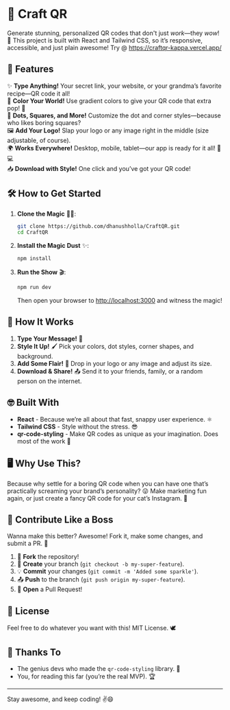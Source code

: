 # 🎨 Craft QR

Generate stunning, personalized QR codes that don't just *work*—they *wow*! 🌟 This project is built with React and Tailwind CSS, so it’s responsive, accessible, and just plain awesome!
Try @ https://craftqr-kappa.vercel.app/
## 🚀 Features

✨ **Type Anything!** Your secret link, your website, or your grandma’s favorite recipe—QR code it all!  
🎨 **Color Your World!** Use gradient colors to give your QR code that extra pop! 🌈  
🔲 **Dots, Squares, and More!** Customize the dot and corner styles—because who likes boring squares?  
🖼️ **Add Your Logo!** Slap your logo or any image right in the middle (size adjustable, of course).  
🌍 **Works Everywhere!** Desktop, mobile, tablet—our app is ready for it all! 📱💻  
📥 **Download with Style!** One click and you’ve got your QR code!

## 🛠️ How to Get Started

1. **Clone the Magic** 🧙‍♂️:
   ```bash
   git clone https://github.com/dhanushholla/CraftQR.git
   cd CraftQR
   ```

2. **Install the Magic Dust** ✨:
   ```bash
   npm install
   ```

3. **Run the Show** 🎬:
   ```bash
   npm run dev
   ```
   Then open your browser to [http://localhost:3000](http://localhost:3000) and witness the magic!

## 👀 How It Works

1. **Type Your Message!** 📝
2. **Style It Up!** 🖌️ Pick your colors, dot styles, corner shapes, and background.
3. **Add Some Flair!** 🌟 Drop in your logo or any image and adjust its size.
4. **Download & Share!** 📤 Send it to your friends, family, or a random person on the internet. 

## 🤓 Built With

- **React** - Because we’re all about that fast, snappy user experience. ⚛️
- **Tailwind CSS** - Style without the stress. 😎
- **qr-code-styling** - Make QR codes as unique as your imagination. Does most of the work 🎨

## 🖥️ Why Use This?

Because why settle for a boring QR code when you can have one that’s practically screaming your brand’s personality? 😜 Make marketing fun again, or just create a fancy QR code for your cat’s Instagram. 🐾

## 🤝 Contribute Like a Boss

Wanna make this better? Awesome! Fork it, make some changes, and submit a PR. 🚀

1. 🍴 **Fork** the repository!
2. 🚀 **Create** your branch (`git checkout -b my-super-feature`).
3. 💡 **Commit** your changes (`git commit -m 'Added some sparkle'`).
4. 📤 **Push** to the branch (`git push origin my-super-feature`).
5. 🎉 **Open** a Pull Request!

## 📜 License

Feel free to do whatever you want with this! MIT License. 🕊️

## 🙏 Thanks To

- The genius devs who made the `qr-code-styling` library. 🌟  
- You, for reading this far (you’re the real MVP). 🏆  

---

Stay awesome, and keep coding! ✌️😄
